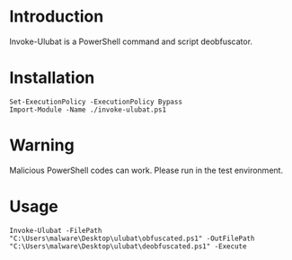 # Introduction

Invoke-Ulubat is a PowerShell command and script deobfuscator.

# Installation
```
Set-ExecutionPolicy -ExecutionPolicy Bypass
Import-Module -Name ./invoke-ulubat.ps1
```

# Warning

Malicious PowerShell codes can work. Please run in the test environment.

# Usage
```
Invoke-Ulubat -FilePath "C:\Users\malware\Desktop\ulubat\obfuscated.ps1" -OutFilePath "C:\Users\malware\Desktop\ulubat\deobfuscated.ps1" -Execute
```